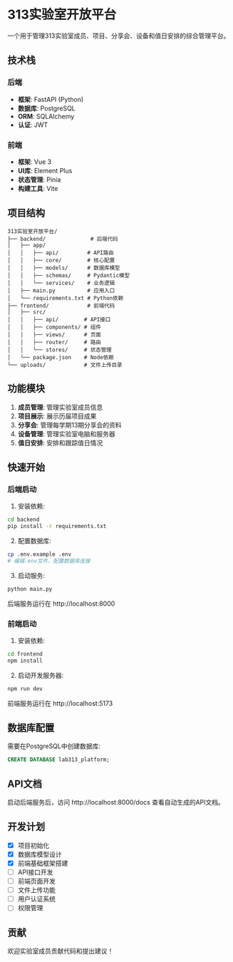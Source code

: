 # 313实验室开放平台

一个用于管理313实验室成员、项目、分享会、设备和值日安排的综合管理平台。

## 技术栈

### 后端
- **框架**: FastAPI (Python)
- **数据库**: PostgreSQL
- **ORM**: SQLAlchemy
- **认证**: JWT

### 前端
- **框架**: Vue 3
- **UI库**: Element Plus
- **状态管理**: Pinia
- **构建工具**: Vite

## 项目结构

```
313实验室开放平台/
├── backend/              # 后端代码
│   ├── app/
│   │   ├── api/         # API路由
│   │   ├── core/        # 核心配置
│   │   ├── models/      # 数据库模型
│   │   ├── schemas/     # Pydantic模型
│   │   └── services/    # 业务逻辑
│   ├── main.py          # 应用入口
│   └── requirements.txt # Python依赖
├── frontend/            # 前端代码
│   ├── src/
│   │   ├── api/        # API接口
│   │   ├── components/ # 组件
│   │   ├── views/      # 页面
│   │   ├── router/     # 路由
│   │   └── stores/     # 状态管理
│   └── package.json    # Node依赖
└── uploads/            # 文件上传目录

```

## 功能模块

1. **成员管理**: 管理实验室成员信息
2. **项目展示**: 展示历届项目成果
3. **分享会**: 管理每学期13期分享会的资料
4. **设备管理**: 管理实验室电脑和服务器
5. **值日安排**: 安排和跟踪值日情况

## 快速开始

### 后端启动

1. 安装依赖:
```bash
cd backend
pip install -r requirements.txt
```

2. 配置数据库:
```bash
cp .env.example .env
# 编辑.env文件，配置数据库连接
```

3. 启动服务:
```bash
python main.py
```

后端服务运行在 http://localhost:8000

### 前端启动

1. 安装依赖:
```bash
cd frontend
npm install
```

2. 启动开发服务器:
```bash
npm run dev
```

前端服务运行在 http://localhost:5173

## 数据库配置

需要在PostgreSQL中创建数据库:

```sql
CREATE DATABASE lab313_platform;
```

## API文档

启动后端服务后，访问 http://localhost:8000/docs 查看自动生成的API文档。

## 开发计划

- [x] 项目初始化
- [x] 数据库模型设计
- [x] 前端基础框架搭建
- [ ] API接口开发
- [ ] 前端页面开发
- [ ] 文件上传功能
- [ ] 用户认证系统
- [ ] 权限管理

## 贡献

欢迎实验室成员贡献代码和提出建议！

